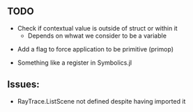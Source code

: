 ## TODO

- Check if contextual value is outside of struct or within it
  - Depends on whwat we consider to be a variable
+  Add a flag to force application to be primitive (primop)
- Something like a register in Symbolics.jl

## Issues:
- RayTrace.ListScene not defined despite having imported it